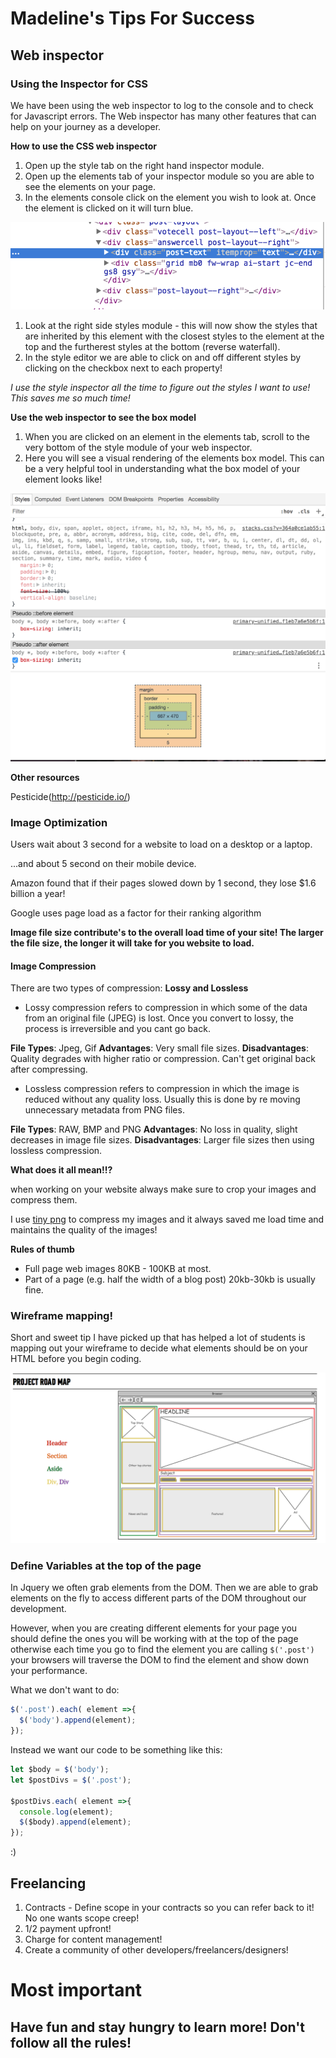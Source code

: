 # Madeline's Tips For Success

## Web inspector

### Using the Inspector for CSS

We have been using the web inspector to log to the console and to check for Javascript errors. The Web inspector has many other features that can help on your journey as a developer.

**How to use the CSS web inspector**

1. Open up the style tab on the right hand inspector module.
1. Open up the elements tab of your inspector module so you are able to see the elements on your page.
1. In the elements console click on the element you wish to look at. Once the element is clicked on it will turn blue.

![Blue Element](images/blue_element.png)

1. Look at the right side styles module - this will now show the styles that are inherited by this element with the closest styles to the element at the top and the furtherest styles at the bottom (reverse waterfall).
1. In the style editor we are able to click on and off different styles by clicking on the checkbox next to each property!

_I use the style inspector all the time to figure out the styles I want to use! This saves me so much time!_

**Use the web inspector to see the box model**

1. When you are clicked on an element in the elements tab, scroll to the very bottom of the style module of your web inspector.
1. Here you will see a visual rendering of the elements box model. This can be a very helpful tool in understanding what the box model of your element looks like!

![Box Model](images/box_model.png)


**Other resources**

Pesticide(http://pesticide.io/)


### Image Optimization

Users wait about 3 second for a website to load on a desktop or a laptop.

...and about 5 second on their mobile device.

Amazon found that if their pages slowed down by 1 second, they lose $1.6 billion a year!

Google uses page load as a factor for their ranking algorithm

**Image file size contribute's to the overall load time of your site! The larger the file size, the longer it will take for you website to load.**

#### Image Compression

There are two types of compression: **Lossy and Lossless**

* Lossy compression refers to compression in which some of the data from an original file (JPEG) is lost. Once you convert to lossy, the process is irreversible and you cant go back.

**File Types**: Jpeg, Gif
**Advantages**: Very small file sizes.
**Disadvantages**: Quality degrades with higher ratio or compression. Can't get original back after compressing.

* Lossless compression refers to compression in which the image is reduced without any quality loss. Usually this is done by re moving unnecessary metadata from PNG files.

**File Types**: RAW, BMP and PNG
**Advantages**: No loss in quality, slight decreases in image file sizes.
**Disadvantages**: Larger file sizes then using lossless compression.

**What does it all mean!!?**

when working on your website always make sure to crop your images and compress them.

I use [tiny png](https://tinypng.com/) to compress my images and it always saved me load time and maintains the quality of the images!

**Rules of thumb**

* Full page web images 80KB - 100KB at most.
* Part of a page (e.g. half the width of a blog post) 20kb-30kb is usually fine.

### Wireframe mapping!

Short and sweet tip I have picked up that has helped a lot of students is mapping out your wireframe to decide what elements should be on your HTML before you begin coding.

![Image Map](images/project_map.png)

### Define Variables at the top of the page

In Jquery we often grab elements from the DOM. Then we are able to grab elements on the fly to access different parts of the DOM throughout our development.

However, when you are creating different elements for your page you should define the ones you will be working with at the top of the page otherwise each time you go to find the element you are calling `$('.post')` your browsers will traverse the DOM to find the element and show down your performance.

What we don't want to do:

```Javascript
$('.post').each( element =>{
  $('body').append(element);
});
```

Instead we want our code to be something like this:

```Javascript
let $body = $('body');
let $postDivs = $('.post');

$postDivs.each( element =>{
  console.log(element);
  $($body).append(element);
});
```

:)

## Freelancing

1. Contracts - Define scope in your contracts so you can refer back to it! No one wants scope creep!
1. 1/2 payment upfront!
1. Charge for content management!
1. Create a community of other developers/freelancers/designers!

# **Most important**
## Have fun and stay hungry to learn more! Don't follow all the rules!
